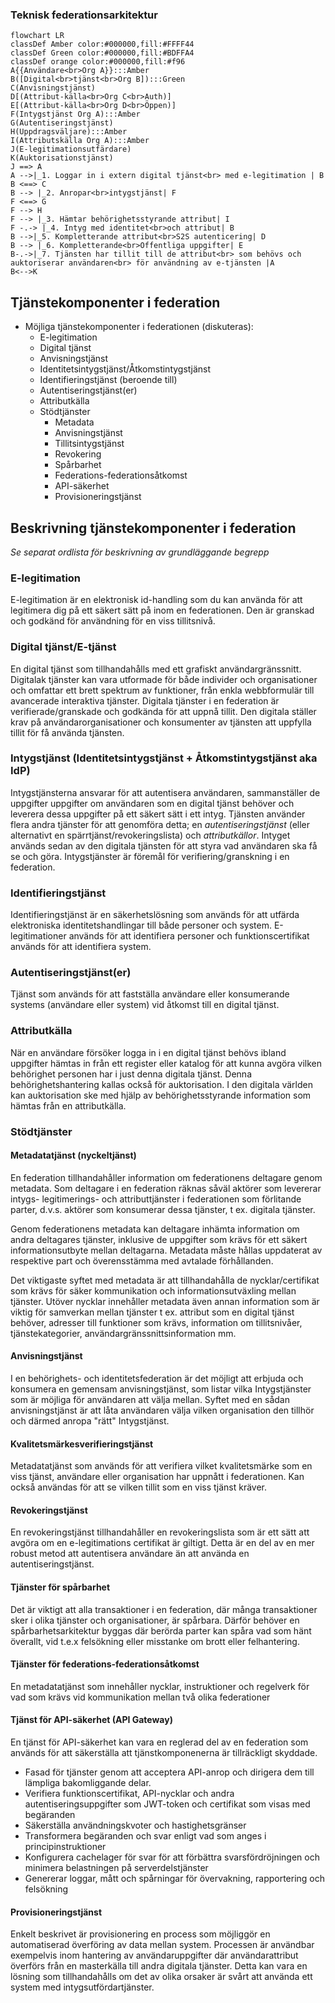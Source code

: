 ### Teknisk federationsarkitektur

```mermaid
flowchart LR
classDef Amber color:#000000,fill:#FFFF44
classDef Green color:#000000,fill:#BDFFA4
classDef orange color:#000000,fill:#f96
A{{Användare<br>Org A}}:::Amber
B([Digital<br>tjänst<br>Org B]):::Green
C(Anvisningstjänst)
D[(Attribut-källa<br>Org C<br>Auth)]
E[(Attribut-källa<br>Org D<br>Öppen)]
F(Intygstjänst Org A):::Amber
G(Autentiseringstjänst)
H(Uppdragsväljare):::Amber
I(Attributskälla Org A):::Amber
J(E-legitimationsutfärdare)
K(Auktorisationstjänst)
J ==> A
A -->|_1. Loggar in i extern digital tjänst<br> med e-legitimation | B
B <==> C
B --> |_2. Anropar<br>intygstjänst| F
F <==> G
F --> H
F --> |_3. Hämtar behörighetsstyrande attribut| I
F -.-> |_4. Intyg med identitet<br>och attribut| B
B -->|_5. Kompletterande attribut<br>S2S autenticering| D
B --> |_6. Kompletterande<br>Offentliga uppgifter| E
B-.->|_7. Tjänsten har tillit till de attribut<br> som behövs och auktoriserar användaren<br> för användning av e-tjänsten |A
B<-->K
```
## Tjänstekomponenter i federation

- Möjliga tjänstekomponenter i federationen (diskuteras):
  - E-legitimation
  - Digital tjänst
  - Anvisningstjänst
  - Identitetsintygstjänst/Åtkomstintygstjänst
  - Identifieringstjänst (beroende till)
  - Autentiseringstjänst(er)
  - Attributkälla
  - Stödtjänster
    - Metadata
    - Anvisningstjänst
    - Tillitsintygstjänst
    - Revokering
    - Spårbarhet
    - Federations-federationsåtkomst
    - API-säkerhet
    - Provisioneringstjänst

## Beskrivning tjänstekomponenter i federation

*Se separat ordlista för beskrivning av grundläggande begrepp*

### E-legitimation

E-legitimation är en elektronisk id-handling som du kan använda för att legitimera dig på ett säkert sätt på inom en federationen. Den är granskad och godkänd för användning för en viss tillitsnivå.

### Digital tjänst/E-tjänst

En digital tjänst som tillhandahålls med ett grafiskt användargränssnitt. Digitalak tjänster kan vara utformade för både individer och organisationer och omfattar ett brett spektrum av funktioner, från enkla webbformulär till avancerade interaktiva tjänster. Digitala tjänster i en federation är verifierade/granskade och godkända för att uppnå tillit. Den digitala ställer krav på användarorganisationer och konsumenter av tjänsten att uppfylla tillit för få använda tjänsten.

### Intygstjänst (Identitetsintygstjänst + Åtkomstintygstjänst aka IdP)

Intygstjänsterna ansvarar för att autentisera användaren, sammanställer de uppgifter uppgifter om användaren som en digital tjänst behöver och leverera dessa uppgifter på ett säkert sätt i ett intyg. Tjänsten använder flera andra tjänster för att genomföra detta; en *autentiseringstjänst* (eller alternativt en spärrtjänst/revokeringslista) och *attributkällor*. Intyget används sedan av den digitala tjänsten för att styra vad användaren ska få se och göra. Intygstjänster är föremål för verifiering/granskning i en federation.

### Identifieringstjänst

Identifieringstjänst är en säkerhetslösning som används för att utfärda elektroniska identitetshandlingar till både personer och system. E-legitimationer används för att identifiera personer och  funktionscertifikat används för att identifiera system. 

### Autentiseringstjänst(er)

 Tjänst som används för att fastställa användare eller konsumerande systems (användare eller system) vid åtkomst till en digital tjänst.

### Attributkälla

När en användare försöker logga in i en digital tjänst behövs ibland uppgifter hämtas in från ett register eller katalog för att kunna avgöra vilken behörighet personen har i just denna digitala tjänst. Denna behörighetshantering kallas också för auktorisation. I den digitala världen kan auktorisation ske med hjälp av behörighetsstyrande information som hämtas från en attributkälla. 


### Stödtjänster

#### Metadatatjänst (nyckeltjänst)

En federation tillhandahåller information om federationens deltagare genom metadata. Som deltagare i en federation räknas såväl aktörer som levererar intygs- legitimerings- och attributtjänster i federationen som förlitande parter, d.v.s. aktörer som konsumerar dessa tjänster, t ex. digitala tjänster.

Genom federationens metadata kan deltagare inhämta information om andra deltagares tjänster, inklusive de uppgifter som krävs för ett säkert informationsutbyte mellan deltagarna. Metadata måste hållas uppdaterat av respektive part och överensstämma med avtalade förhållanden.

Det viktigaste syftet med metadata är att tillhandahålla de nycklar/certifikat som krävs för säker kommunikation och informationsutväxling mellan tjänster. Utöver nycklar innehåller metadata även annan information som är viktig för samverkan mellan tjänster t ex. attribut som en digital tjänst behöver, adresser till funktioner som krävs, information om tillitsnivåer, tjänstekategorier, användargränssnittsinformation mm.

#### Anvisningstjänst

I en behörighets- och identitetsfederation är det möjligt att erbjuda och konsumera en gemensam anvisningstjänst, som listar vilka Intygstjänster som är möjliga för användaren att välja mellan. Syftet med en sådan anvisningstjänst är att låta användaren välja vilken organisation den tillhör och därmed anropa "rätt" Intygstjänst.

#### Kvalitetsmärkesverifieringstjänst

Metadatatjänst som används för att verifiera vilket kvalitetsmärke som en viss tjänst, användare eller organisation har uppnått i federationen. Kan också användas för att se vilken tillit som en viss tjänst kräver.

#### Revokeringstjänst

En revokeringstjänst tillhandahåller en revokeringslista som är ett sätt att avgöra om en e-legitimations certifikat är giltigt. Detta är en del av en mer robust metod att autentisera användare än att använda en autentiseringstjänst. 

#### Tjänster för spårbarhet

Det är viktigt att alla transaktioner i en federation, där många transaktioner sker i olika tjänster och organisationer, är spårbara. Därför behöver en spårbarhetsarkitektur byggas där berörda parter kan spåra vad som hänt överallt, vid t.e.x felsökning eller misstanke om brott eller felhantering.

#### Tjänster för federations-federationsåtkomst

En metadatatjänst som innehåller nycklar, instruktioner och regelverk för vad som krävs vid kommunikation mellan två olika federationer

#### Tjänst för API-säkerhet (API Gateway)

En tjänst för API-säkerhet kan vara en reglerad del av en federation som används för att säkerställa att tjänstkomponenerna är tillräckligt skyddade.
- Fasad för tjänster genom att acceptera API-anrop och dirigera dem till lämpliga bakomliggande delar.
- Verifiera funktionscertifikat, API-nycklar och andra autentiseringsuppgifter som JWT-token och certifikat som visas med begäranden
- Säkerställa användningskvoter och hastighetsgränser
- Transformera begäranden och svar enligt vad som anges i principinstruktioner
- Konfigurera cachelager för svar för att förbättra svarsfördröjningen och minimera belastningen på serverdelstjänster
- Genererar loggar, mått och spårningar för övervakning, rapportering och felsökning

#### Provisioneringstjänst

Enkelt beskrivet är provisionering en process som möjliggör en automatiserad överföring av data mellan system. Processen är användbar exempelvis inom hantering av användaruppgifter där användarattribut överförs från en masterkälla till andra digitala tjänster. Detta kan vara en lösning som tillhandahålls om det av olika orsaker är svårt att använda ett system med intygsutfördartjänster.

